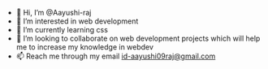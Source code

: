 - 👋 Hi, I’m @Aayushi-raj
- 👀 I’m interested in web development
- 🌱 I’m currently learning css
- 💞️ I’m looking to collaborate on web development projects which will help me to increase my knowledge in webdev
- 📫 Reach me through my email id-aayushi09raj@gmail.com

<!---
Aayushi123raj/Aayushi123raj is a ✨ special ✨ repository because its `README.md` (this file) appears on your GitHub profile.
You can click the Preview link to take a look at your changes.
--->
